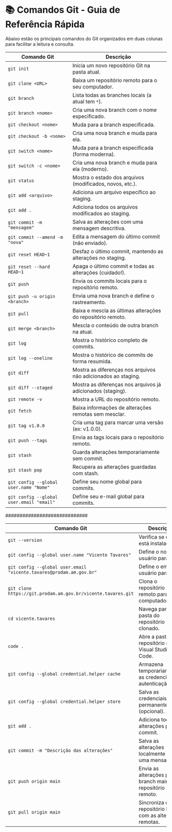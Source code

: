 # 📚 Comandos Git - Guia de Referência Rápida

Abaixo estão os principais comandos do Git organizados em duas colunas para facilitar a leitura e consulta.

| Comando Git | Descrição |
|-------------|---------|
| `git init` | Inicia um novo repositório Git na pasta atual. |
| `git clone <URL>` | Baixa um repositório remoto para o seu computador. |
| `git branch` | Lista todas as branches locais (a atual tem `*`). |
| `git branch <nome>` | Cria uma nova branch com o nome especificado. |
| `git checkout <nome>` | Muda para a branch especificada. |
| `git checkout -b <nome>` | Cria uma nova branch e muda para ela. |
| `git switch <nome>` | Muda para a branch especificada (forma moderna). |
| `git switch -c <nome>` | Cria uma nova branch e muda para ela (moderno). |
| `git status` | Mostra o estado dos arquivos (modificados, novos, etc.). |
| `git add <arquivo>` | Adiciona um arquivo específico ao staging. |
| `git add .` | Adiciona todos os arquivos modificados ao staging. |
| `git commit -m "mensagem"` | Salva as alterações com uma mensagem descritiva. |
| `git commit --amend -m "nova"` | Edita a mensagem do último commit (não enviado). |
| `git reset HEAD~1` | Desfaz o último commit, mantendo as alterações no staging. |
| `git reset --hard HEAD~1` | Apaga o último commit e todas as alterações (cuidado!). |
| `git push` | Envia os commits locais para o repositório remoto. |
| `git push -u origin <branch>` | Envia uma nova branch e define o rastreamento. |
| `git pull` | Baixa e mescla as últimas alterações do repositório remoto. |
| `git merge <branch>` | Mescla o conteúdo de outra branch na atual. |
| `git log` | Mostra o histórico completo de commits. |
| `git log --oneline` | Mostra o histórico de commits de forma resumida. |
| `git diff` | Mostra as diferenças nos arquivos não adicionados ao staging. |
| `git diff --staged` | Mostra as diferenças nos arquivos já adicionados (staging). |
| `git remote -v` | Mostra a URL do repositório remoto. |
| `git fetch` | Baixa informações de alterações remotas sem mesclar. |
| `git tag v1.0.0` | Cria uma tag para marcar uma versão (ex: v1.0.0). |
| `git push --tags` | Envia as tags locais para o repositório remoto. |
| `git stash` | Guarda alterações temporariamente sem commit. |
| `git stash pop` | Recupera as alterações guardadas com stash. |
| `git config --global user.name "Nome"` | Define seu nome global para commits. |
| `git config --global user.email "email"` | Define seu e-mail global para commits. |




#############################



| Comando Git | Descrição |
|-------------|---------|
| `git --version` | Verifica se o Git está instalado. |
| `git config --global user.name "Vicente Tavares"` | Define o nome do usuário para o Git. |
| `git config --global user.email "vicente.tavares@prodam.am.gov.br"` | Define o email do usuário para o Git. |
| `git clone https://git.prodam.am.gov.br/vicente.tavares.git` | Clona o repositório remoto para o computador. |
| `cd vicente.tavares` | Navega para a pasta do repositório clonado. |
| `code .` | Abre a pasta do repositório no Visual Studio Code. |
| `git config --global credential.helper cache` | Armazena temporariamente as credenciais de autenticação. |
| `git config --global credential.helper store` | Salva as credenciais permanentemente (opcional). |
| `git add .` | Adiciona todas as alterações para o commit. |
| `git commit -m "Descrição das alterações"` | Salva as alterações localmente com uma mensagem. |
| `git push origin main` | Envia as alterações para a branch main do repositório remoto. |
| `git pull origin main` | Sincroniza o repositório local com as alterações remotas. |
